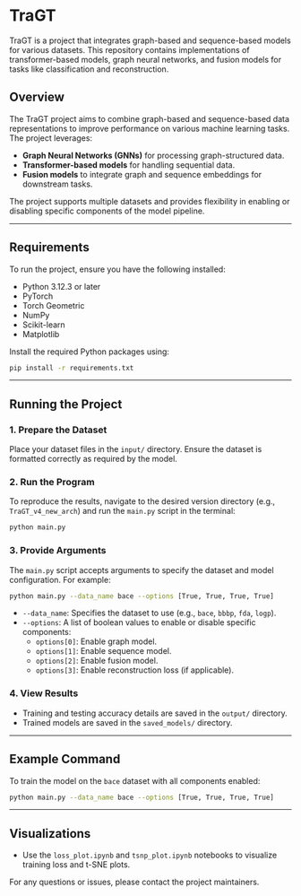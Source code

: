 # TraGT

TraGT is a project that integrates graph-based and sequence-based models for various datasets. This repository contains implementations of transformer-based models, graph neural networks, and fusion models for tasks like classification and reconstruction.

## Overview

The TraGT project aims to combine graph-based and sequence-based data representations to improve performance on various machine learning tasks. The project leverages:

- **Graph Neural Networks (GNNs)** for processing graph-structured data.
- **Transformer-based models** for handling sequential data.
- **Fusion models** to integrate graph and sequence embeddings for downstream tasks.

The project supports multiple datasets and provides flexibility in enabling or disabling specific components of the model pipeline.

---

## Requirements

To run the project, ensure you have the following installed:

- Python 3.12.3 or later
- PyTorch
- Torch Geometric
- NumPy
- Scikit-learn
- Matplotlib

Install the required Python packages using:

```bash
pip install -r requirements.txt
```

---

## Running the Project

### 1. Prepare the Dataset

Place your dataset files in the `input/` directory. Ensure the dataset is formatted correctly as required by the model.

### 2. Run the Program

To reproduce the results, navigate to the desired version directory (e.g., `TraGT_v4_new_arch`) and run the `main.py` script in the terminal:

```bash
python main.py
```

### 3. Provide Arguments

The `main.py` script accepts arguments to specify the dataset and model configuration. For example:

```bash
python main.py --data_name bace --options [True, True, True, True]
```

- `--data_name`: Specifies the dataset to use (e.g., `bace`, `bbbp`, `fda`, `logp`).
- `--options`: A list of boolean values to enable or disable specific components:
  - `options[0]`: Enable graph model.
  - `options[1]`: Enable sequence model.
  - `options[2]`: Enable fusion model.
  - `options[3]`: Enable reconstruction loss (if applicable).

### 4. View Results

- Training and testing accuracy details are saved in the `output/` directory.
- Trained models are saved in the `saved_models/` directory.

---

## Example Command

To train the model on the `bace` dataset with all components enabled:

```bash
python main.py --data_name bace --options [True, True, True, True]
```

---

## Visualizations

- Use the `loss_plot.ipynb` and `tsnp_plot.ipynb` notebooks to visualize training loss and t-SNE plots.


For any questions or issues, please contact the project maintainers.

